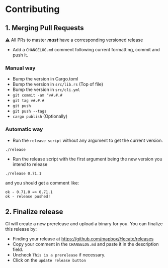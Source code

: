 # Contributing

## 1. Merging Pull Requests

:warning: All PRs to master **_must_** have a corresponding versioned release

- Add a `CHANGELOG.md` comment following current formatting, commit and push it.

### Manual way

- Bump the version in Cargo.toml
- Bump the version in `src/lib.rs` (Top of file)
- Bump the version in `src/cli.yml`
- `git commit -am "v#.#.#`
- `git tag v#.#.#`
- `git push`
- `git push --tags`
- `cargo publish` (Optionally)

### Automatic way

- Run the `release script` without any argument to get the current version.

```
./release
```

- Run the release script with the first argument being the new version you intend to release

```
./release 0.71.1
```

and you should get a comment like:
```
ok - 0.71.0 => 0.71.1
ok - release pushed!
```

## 2. Finalize release

CI will create a new prerelease and upload a binary for you. You can finalize this release by:

- Finding your release at https://github.com/mapbox/Hecate/releases
- Copy your comment in the `CHANGELOG.md` and paste it in the description field.
- Uncheck `This is a prerelease` if necessary.
- Click on the `update release button`
